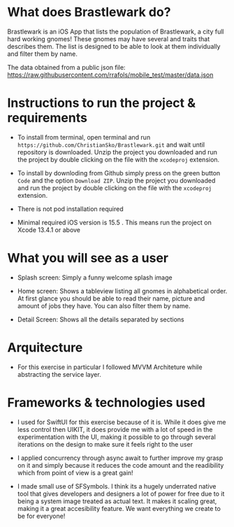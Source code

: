 # What does Brastlewark do?

Brastlewark is an iOS App that lists the population of Brastlewark, a city full hard working gnomes!
These gnomes may have several and traits that describes them. The list is designed to be able to look at them individually
and filter them by name.

The data obtained from a public json file:
https://raw.githubusercontent.com/rrafols/mobile_test/master/data.json


# Instructions to run the project & requirements

- To install from terminal, open terminal and run `https://github.com/ChristianSko/Brastlewark.git` and wait until repository is downloaded. Unzip the project you downloaded and run the project by double clicking on the file with the `xcodeproj` extension. 

- To install by downloding from Github simply press on the green button `Code` and the option `Download ZIP`. Unzip the project you downloaded and run the project by double clicking on the file with the `xcodeproj` extension. 

- There is not pod installation required

- Minimal required iOS version is 15.5 . This means run the project on Xcode 13.4.1 or above


# What you will see as a user

- Splash screen: Simply a funny welcome splash image

- Home screen: Shows a tableview listing all gnomes in alphabetical order. At first glance you should be able to read their name, picture and amount of jobs they have. You can also filter them by name.

- Detail Screen: Shows all the details separated by sections


# Arquitecture

- For this exercise in particular I followed MVVM Architeture while abstracting the service layer.
 

# Frameworks & technologies used

- I used for SwiftUI for this exercise because of it is. While it does give me less control then UIKIT, it does provide me with a lot of speed in the experimentation with the UI, making it possible to go through several iterations on the design to make sure it feels right to the user

- I applied concurrency through async await to further improve my grasp on it and simply because it reduces the code amount and the readibility which from point of view is a great gain!

- I made small use of SFSymbols. I think its a hugely underrated native tool that gives developers and designers a lot of power for free due to it being a system image treated as actual text. It makes it scaling great, making it a great accesibility feature. We want everything we create to be for everyone!
